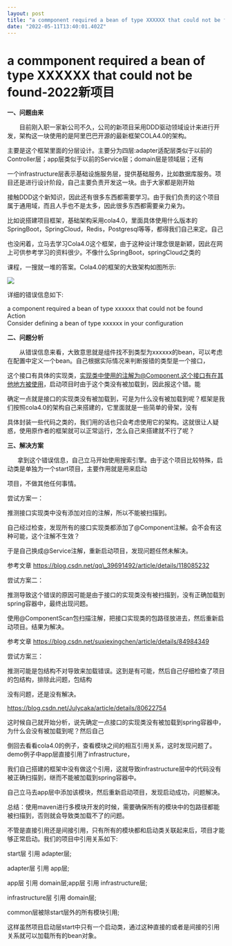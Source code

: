 ```yaml
---
layout: post
title: "a commponent required a bean of type XXXXXX that could not be found-2022新项目"
date: "2022-05-11T13:40:01.402Z"
---
```

a commponent required a bean of type XXXXXX that could not be found-2022新项目
===========================================================================

**一、问题由来**

　　目前刚入职一家新公司不久，公司的新项目采用DDD驱动领域设计来进行开发，架构这一块使用的是阿里巴巴开源的最新框架COLA4.0的架构。

主要是这个框架里面的分层设计。主要分为四层:adapter适配层类似于以前的Controller层；app层类似于以前的Service层；domain层是领域层；还有

一个infrastructure层表示基础设施服务层，提供基础服务，比如数据库服务。项目还是进行设计阶段，自己主要负责开发这一块。由于大家都是刚开始

接触DDD这个新知识，因此还有很多东西都需要学习。由于我们负责的这个项目属于通用域，而且人手也不是太多，因此很多东西都需要亲力亲为。

比如说搭建项目框架，基础架构采用cola4.0，里面具体使用什么版本的SpringBoot，SpringCloud，Redis，Postgresql等等，都得我们自己来定。自己

也没闲着，立马去学习Cola4.0这个框架，由于这种设计理念很是新颖，因此在网上可供参考学习的资料很少。不像什么SpringBoot，springCloud之类的

课程，一搜就一堆的答案。Cola4.0的框架的大致架构如图所示:

![](https://img2022.cnblogs.com/blog/2127275/202205/2127275-20220511181446990-1936775262.png)

详细的错误信息如下:

a component required a bean of type xxxxxx that could not be found  
Action  
Consider defining a bean of type xxxxxx in your configuration

  
**二、问题分析**

　　从错误信息来看，大致意思就是组件找不到类型为xxxxxx的bean，可以考虑在配置中定义一个bean。自己根据实际情况来判断报错的类型是一个接口，

这个接口有具体的实现类，实现类中使用的注解为@Component.这个接口有在其他地方被使用，启动项目时由于这个类没有被加载到，因此报这个错。能

确定一点就是接口的实现类没有被加载到，可是为什么没有被加载到呢？框架是我们按照cola4.0的架构自己来搭建的，它里面就是一些简单的骨架，没有

具体封装一些代码之类的，我们用的话也只会考虑使用它的架构。这就很让人疑惑，使用原作者的框架就可以正常运行，怎么自己来搭建就不行了呢？

  
**三、解决方案**

      拿到这个错误信息，自己立马开始使用搜索引擎。由于这个项目比较特殊，启动类是单独为一个start项目，主要作用就是用来启动

项目，不做其他任何事情。

尝试方案一：

推测接口实现类中没有添加对应的注解，所以不能被扫描到。

自己经过检查，发现所有的接口实现类都添加了@Component注解。会不会有这种可能，这个注解不生效？

于是自己换成@Service注解，重新启动项目，发现问题任然未解决。

参考文章 https://blog.csdn.net/qq\_39691492/article/details/118085232

尝试方案二：

推测导致这个错误的原因可能是由于接口的实现类没有被扫描到，没有正确加载到spring容器中，最终出现问题。

使用@ComponentScan包扫描注解，把接口实现类的包路径放进去，然后重新启动项目。结果为解决。

参考文章 https://blog.csdn.net/suxiexingchen/article/details/84984349

尝试方案三：

推测可能是包结构不对导致来加载错误。这到是有可能，然后自己仔细检查了项目的包结构，排除此问题，包结构

没有问题，还是没有解决。

https://blog.csdn.net/Julycaka/article/details/80622754

这时候自己就开始分析，说先确定一点接口的实现类没有被加载到spring容器中，为什么会没有被加载到呢？然后自己

倒回去看看cola4.0的例子，查看模块之间的相互引用关系，这时发现问题了。demo例子中app层直接引用了infrastructure，

我们自己搭建的框架中没有做这个引用，这就导致infrastructure层中的代码没有被正确扫描到，继而不能被加载到spring容器中。

自己立马去app层中添加该模块，然后重新启动项目，发现启动成功，问题解决。

总结：使用maven进行多模块开发的时候，需要确保所有的模块中的包路径都能被扫描到，否则就会导致类加载不了的问题。

不管是直接引用还是间接引用，只有所有的模块都和启动类关联起来后，项目才能够正常启动。我们的项目中引用关系如下:

start层 引用 adapter层;

adapter层 引用 app层; 

app层 引用 domain层;app层 引用 infrastructure层;

infrastructure层 引用 domain层; 

common层被除start层外的所有模块引用;

这样虽然项目启动层start中只有一个启动类，通过这种直接的或者是间接的引用关系就可以加载所有的bean对象。